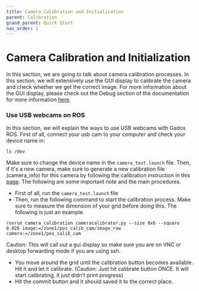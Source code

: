 ```yaml
---
title: Camera Calibration and Initialization
parent: Calibration
grand_parent: Quick Start
nav_order: 1
---
```


# Camera Calibration and Initialization
In this section, we are going to talk about camera calibration processes. In this section, we will extensively use the GUI display to calibrate the camera and check whether we get the correct image. For more information about the GUI display, please check out the Debug section of the documentation for more information [here](http://gados-doc.gadgethi.com.tw/072-gui.html).

### Use USB webcams on ROS
In this section, we will explain the ways to use USB webcams with Gados ROS. First of all, connect your usb cam to your computer and check your device name in:
```
ls /dev
```
Make sure to change the device name in the ```camera_test.launch``` file. 
Then, if it's a new camera, make sure to generate a new calibration file (camera_info) for this camera by following the calibration instruction in this [page](http://wiki.ros.org/camera_calibration/Tutorials/MonocularCalibration). The following are some important note and the main procedures.
* First of all, run the ```camera_test.launch``` file
* Then, run the following command to start the calibration process. Make sure to measure the dimension of your grid before doing this. The following is just an example.
```
rosrun camera_calibration cameracalibrator.py --size 8x6 --square 0.026 image:=/zone1/pos_calib_cam/image_raw camera:=/zone1/pos_calib_cam
```
Caution: This will call out a gui display so make sure you are on VNC or desktop forwarding mode if you are using ssh.
* You move around the grid until the calibration button becomes available. Hit it and let it calibrate. (Caution: Just hit calibrate button ONCE. It will start calibrating, it just didn't print progress)
* Hit the commit button and it should saved it to the correct place.
